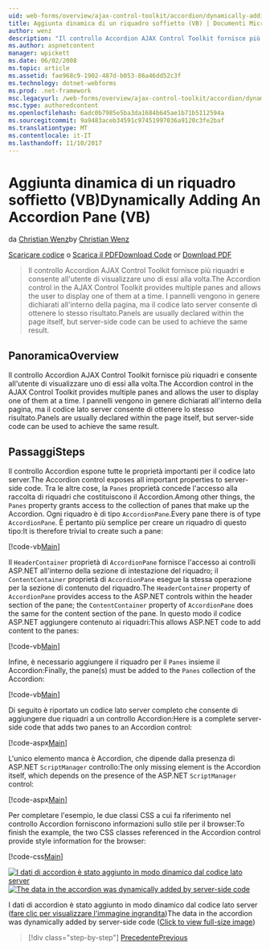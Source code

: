 ```yaml
---
uid: web-forms/overview/ajax-control-toolkit/accordion/dynamically-adding-an-accordion-pane-vb
title: Aggiunta dinamica di un riquadro soffietto (VB) | Documenti Microsoft
author: wenz
description: "Il controllo Accordion AJAX Control Toolkit fornisce più riquadri e consente all'utente di visualizzare uno di essi alla volta. I pannelli vengono in genere dichiarati w..."
ms.author: aspnetcontent
manager: wpickett
ms.date: 06/02/2008
ms.topic: article
ms.assetid: fae968c9-1902-487d-b053-86a46dd52c3f
ms.technology: dotnet-webforms
ms.prod: .net-framework
msc.legacyurl: /web-forms/overview/ajax-control-toolkit/accordion/dynamically-adding-an-accordion-pane-vb
msc.type: authoredcontent
ms.openlocfilehash: 6adc0b7985e5ba3da1684b645ae1b71b5112594a
ms.sourcegitcommit: 9a9483aceb34591c97451997036a9120c3fe2baf
ms.translationtype: MT
ms.contentlocale: it-IT
ms.lasthandoff: 11/10/2017
---
```

<a name="dynamically-adding-an-accordion-pane-vb"></a><span data-ttu-id="8dbd3-104">Aggiunta dinamica di un riquadro soffietto (VB)</span><span class="sxs-lookup"><span data-stu-id="8dbd3-104">Dynamically Adding An Accordion Pane (VB)</span></span>
====================
<span data-ttu-id="8dbd3-105">da [Christian Wenz](https://github.com/wenz)</span><span class="sxs-lookup"><span data-stu-id="8dbd3-105">by [Christian Wenz](https://github.com/wenz)</span></span>

<span data-ttu-id="8dbd3-106">[Scaricare codice](http://download.microsoft.com/download/5/6/d/56d50cef-2011-4c8f-9891-7edc6dc57df9/Accordion2.vb.zip) o [Scarica il PDF](http://download.microsoft.com/download/6/7/1/6718d452-ff89-4d3f-a90e-c74ec2d636a3/accordion2VB.pdf)</span><span class="sxs-lookup"><span data-stu-id="8dbd3-106">[Download Code](http://download.microsoft.com/download/5/6/d/56d50cef-2011-4c8f-9891-7edc6dc57df9/Accordion2.vb.zip) or [Download PDF](http://download.microsoft.com/download/6/7/1/6718d452-ff89-4d3f-a90e-c74ec2d636a3/accordion2VB.pdf)</span></span>

> <span data-ttu-id="8dbd3-107">Il controllo Accordion AJAX Control Toolkit fornisce più riquadri e consente all'utente di visualizzare uno di essi alla volta.</span><span class="sxs-lookup"><span data-stu-id="8dbd3-107">The Accordion control in the AJAX Control Toolkit provides multiple panes and allows the user to display one of them at a time.</span></span> <span data-ttu-id="8dbd3-108">I pannelli vengono in genere dichiarati all'interno della pagina, ma il codice lato server consente di ottenere lo stesso risultato.</span><span class="sxs-lookup"><span data-stu-id="8dbd3-108">Panels are usually declared within the page itself, but server-side code can be used to achieve the same result.</span></span>


## <a name="overview"></a><span data-ttu-id="8dbd3-109">Panoramica</span><span class="sxs-lookup"><span data-stu-id="8dbd3-109">Overview</span></span>

<span data-ttu-id="8dbd3-110">Il controllo Accordion AJAX Control Toolkit fornisce più riquadri e consente all'utente di visualizzare uno di essi alla volta.</span><span class="sxs-lookup"><span data-stu-id="8dbd3-110">The Accordion control in the AJAX Control Toolkit provides multiple panes and allows the user to display one of them at a time.</span></span> <span data-ttu-id="8dbd3-111">I pannelli vengono in genere dichiarati all'interno della pagina, ma il codice lato server consente di ottenere lo stesso risultato.</span><span class="sxs-lookup"><span data-stu-id="8dbd3-111">Panels are usually declared within the page itself, but server-side code can be used to achieve the same result.</span></span>

## <a name="steps"></a><span data-ttu-id="8dbd3-112">Passaggi</span><span class="sxs-lookup"><span data-stu-id="8dbd3-112">Steps</span></span>

<span data-ttu-id="8dbd3-113">Il controllo Accordion espone tutte le proprietà importanti per il codice lato server.</span><span class="sxs-lookup"><span data-stu-id="8dbd3-113">The Accordion control exposes all important properties to server-side code.</span></span> <span data-ttu-id="8dbd3-114">Tra le altre cose, la `Panes` proprietà concede l'accesso alla raccolta di riquadri che costituiscono il Accordion.</span><span class="sxs-lookup"><span data-stu-id="8dbd3-114">Among other things, the `Panes` property grants access to the collection of panes that make up the Accordion.</span></span> <span data-ttu-id="8dbd3-115">Ogni riquadro è di tipo `AccordionPane`.</span><span class="sxs-lookup"><span data-stu-id="8dbd3-115">Every pane there is of type `AccordionPane`.</span></span> <span data-ttu-id="8dbd3-116">È pertanto più semplice per creare un riquadro di questo tipo:</span><span class="sxs-lookup"><span data-stu-id="8dbd3-116">It is therefore trivial to create such a pane:</span></span>

[!code-vb[Main](dynamically-adding-an-accordion-pane-vb/samples/sample1.vb)]

<span data-ttu-id="8dbd3-117">Il `HeaderContainer` proprietà di `AccordionPane` fornisce l'accesso ai controlli ASP.NET all'interno della sezione di intestazione del riquadro; il `ContentContainer` proprietà di `AccordionPane` esegue la stessa operazione per la sezione di contenuto del riquadro.</span><span class="sxs-lookup"><span data-stu-id="8dbd3-117">The `HeaderContainer` property of `AccordionPane` provides access to the ASP.NET controls within the header section of the pane; the `ContentContainer` property of `AccordionPane` does the same for the content section of the pane.</span></span> <span data-ttu-id="8dbd3-118">In questo modo il codice ASP.NET aggiungere contenuto ai riquadri:</span><span class="sxs-lookup"><span data-stu-id="8dbd3-118">This allows ASP.NET code to add content to the panes:</span></span>

[!code-vb[Main](dynamically-adding-an-accordion-pane-vb/samples/sample2.vb)]

<span data-ttu-id="8dbd3-119">Infine, è necessario aggiungere il riquadro per il `Panes` insieme il Accordion:</span><span class="sxs-lookup"><span data-stu-id="8dbd3-119">Finally, the pane(s) must be added to the `Panes` collection of the Accordion:</span></span>

[!code-vb[Main](dynamically-adding-an-accordion-pane-vb/samples/sample3.vb)]

<span data-ttu-id="8dbd3-120">Di seguito è riportato un codice lato server completo che consente di aggiungere due riquadri a un controllo Accordion:</span><span class="sxs-lookup"><span data-stu-id="8dbd3-120">Here is a complete server-side code that adds two panes to an Accordion control:</span></span>

[!code-aspx[Main](dynamically-adding-an-accordion-pane-vb/samples/sample4.aspx)]

<span data-ttu-id="8dbd3-121">L'unico elemento manca è Accordion, che dipende dalla presenza di ASP.NET `ScriptManager` controllo:</span><span class="sxs-lookup"><span data-stu-id="8dbd3-121">The only missing element is the Accordion itself, which depends on the presence of the ASP.NET `ScriptManager` control:</span></span>

[!code-aspx[Main](dynamically-adding-an-accordion-pane-vb/samples/sample5.aspx)]

<span data-ttu-id="8dbd3-122">Per completare l'esempio, le due classi CSS a cui fa riferimento nel controllo Accordion forniscono informazioni sullo stile per il browser:</span><span class="sxs-lookup"><span data-stu-id="8dbd3-122">To finish the example, the two CSS classes referenced in the Accordion control provide style information for the browser:</span></span>

[!code-css[Main](dynamically-adding-an-accordion-pane-vb/samples/sample6.css)]


<span data-ttu-id="8dbd3-123">[![I dati di accordion è stato aggiunto in modo dinamico dal codice lato server](dynamically-adding-an-accordion-pane-vb/_static/image2.png)](dynamically-adding-an-accordion-pane-vb/_static/image1.png)</span><span class="sxs-lookup"><span data-stu-id="8dbd3-123">[![The data in the accordion was dynamically added by server-side code](dynamically-adding-an-accordion-pane-vb/_static/image2.png)](dynamically-adding-an-accordion-pane-vb/_static/image1.png)</span></span>

<span data-ttu-id="8dbd3-124">I dati di accordion è stato aggiunto in modo dinamico dal codice lato server ([fare clic per visualizzare l'immagine ingrandita](dynamically-adding-an-accordion-pane-vb/_static/image3.png))</span><span class="sxs-lookup"><span data-stu-id="8dbd3-124">The data in the accordion was dynamically added by server-side code ([Click to view full-size image](dynamically-adding-an-accordion-pane-vb/_static/image3.png))</span></span>

>[!div class="step-by-step"]
[<span data-ttu-id="8dbd3-125">Precedente</span><span class="sxs-lookup"><span data-stu-id="8dbd3-125">Previous</span></span>](databinding-to-an-accordion-vb.md)
